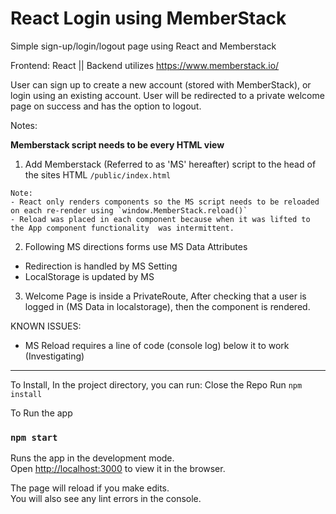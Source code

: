 # React Login using MemberStack

Simple sign-up/login/logout page using React and Memberstack

Frontend: React || Backend utilizes https://www.memberstack.io/

User can sign up to create a new account (stored with MemberStack), or login using an existing account.
User will be redirected to a private welcome page on success and has the option to logout.

Notes:

**Memberstack script needs to be every HTML view**

1. Add Memberstack (Referred to as 'MS' hereafter) script to the head of the sites HTML `/public/index.html`

```
Note:
- React only renders components so the MS script needs to be reloaded on each re-render using `window.MemberStack.reload()`
- Reload was placed in each component because when it was lifted to the App component functionality  was intermittent.
```

2. Following MS directions forms use MS Data Attributes

- Redirection is handled by MS Setting
- LocalStorage is updated by MS

3. Welcome Page is inside a PrivateRoute, After checking that a user is logged in (MS Data in localstorage), then the component is rendered.

KNOWN ISSUES:

- MS Reload requires a line of code (console log) below it to work (Investigating)

---

To Install, In the project directory, you can run:
Close the Repo
Run `npm install`

To Run the app

### `npm start`

Runs the app in the development mode.\
Open [http://localhost:3000](http://localhost:3000) to view it in the browser.

The page will reload if you make edits.\
You will also see any lint errors in the console.
